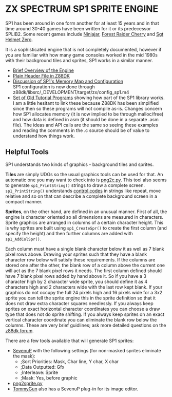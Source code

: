 # ZX SPECTRUM SP1 SPRITE ENGINE

SP1 has been around in one form another for at least 15 years and in that time around 30-40 games have been written for it or its predecessor SPLIB2.  Some recent games include [Ninjajar](http://www.mojontwins.com/juegos_mojonos/ninjajar/), [Forest Raider Cherry](http://www.worldofspectrum.org/infoseekid.cgi?id=0025408) and [Sgt Helmet Zero](http://www.mojontwins.com/juegos_mojonos/sgt-helmet-zero/). 

It is a sophisticated engine that is not completely documented, however if you are familiar with how many game consoles worked in the mid 1980s with their background tiles and sprites, SP1 works in a similar manner.

* [Brief Overview of the Engine](https://www.z88dk.org/wiki/doku.php?id=library:sprites:sp1)
* [Plain Header File in Z88DK](https://github.com/z88dk/z88dk/blob/master/include/_DEVELOPMENT/clang/arch/zx/sp1.h)
* [Discussion of SP1's Memory Map and Configuration](https://www.z88dk.org/wiki/doku.php?id=libnew:examples:sp1_ex1)  
SP1 configuration is now done through z88dk/libsrc/_DEVELOPMENT/target/zx/config_sp1.m4
* [Set of Old Tutorial Programs](https://github.com/z88dk/z88dk/tree/master/libsrc/sprites/software/sp1/spectrum/examples) showing how part of the SP1 library works.  
  I am a little hesitant to link these because Z88DK has been simplified since then so these programs will not compile as-is.  Changes concern how SP1 allocates memory (it is now implied to be through malloc/free) and how data is defined in asm (it should be done in a separate .asm file).  The ideas and API calls are the same so seeing these examples and reading the comments in the .c source should be of value to understand how things work.

## Helpful Tools

SP1 understands two kinds of graphics - background tiles and sprites.

**Tiles** are simply UDGs so the usual graphics tools can be used for that.  An automatic one you may want to check into is [png2c.py](https://www.usebox.net/jjm/zxdev/).  This tool also seems to generate `sp1_PrintString()` strings to draw a complete screen.  `sp1_PrintString()` understands [control codes](https://github.com/z88dk/z88dk/blob/master/libsrc/_DEVELOPMENT/temp/sp1/zx/tiles/SP1PrintString.asm#L20) in strings like repeat, move relative and so on that can describe a complete background screen in a compact manner.

**Sprites**, on the other hand, are defined in an unusual manner.  First of all, the engine is character oriented so all dimensions are measured in characters.  Sprite graphics are arranged in columns of a certain character height.  This is why sprites are built using `sp1_CreateSpr()` to create the first column (and specify the height) and then further columns are added with `sp1_AddColSpr()`.

Each column must have a single blank character below it as well as 7 blank pixel rows above.  Drawing your sprites such that they have a blank character row below will satisfy these requirements.  If the columns are stored one after the other, the blank row of a column above the current one will act as the 7 blank pixel rows it needs.  The first column defined should have 7 blank pixel rows added by hand above it.  So if you have a 3 character high by 2 character wide sprite, you should define it as 4 characters high and 2 characters wide with the last row kept blank.  If your graphics do not occupy the full 24 pixels high and 16 pixels wide for a 3x2 sprite you can tell the sprite engine this in the sprite definition so that it does not draw extra character squares needlessly.  If you always keep sprites on exact horizontal character coordinates you can choose a draw type that does not do sprite shifting.  If you always keep sprites on an exact vertical character coordinate you can eliminate the blank row below the columns.  These are very brief guidlines; ask more detailed questions on the [z88dk forum](https://www.z88dk.org/forum/forums.php).

There are a few tools available that will generate SP1 sprites:

* [SevenuP](http://metalbrain.speccy.org/) with the following settings (for non-masked sprites eliminate the mask):
  * ;Sort Priorities: Mask, Char line, Y char, X char
  * ;Data Outputted:  Gfx
  * ;Interleave:      Sprite
  * ;Mask:            Yes, before graphic
* [png2sprite.py](https://www.usebox.net/jjm/zxdev/)
* [TommyGun](https://worldofspectrum.org/forums/discussion/52390/tommygun-update) also has a SevenuP plug-in for its image editor.
